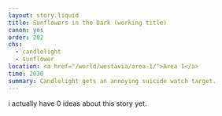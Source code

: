 ```yaml
---
layout: story.liquid
title: Sunflowers in the Dark (working title)
canon: yes
order: 202
chs:
  - candlelight
  - sunflower
location: <a href="/world/westavia/area-1/">Area 1</a>
time: 2030
summary: Candlelight gets an annoying suicide watch target.
---
```


i actually have 0 ideas about this story yet.
